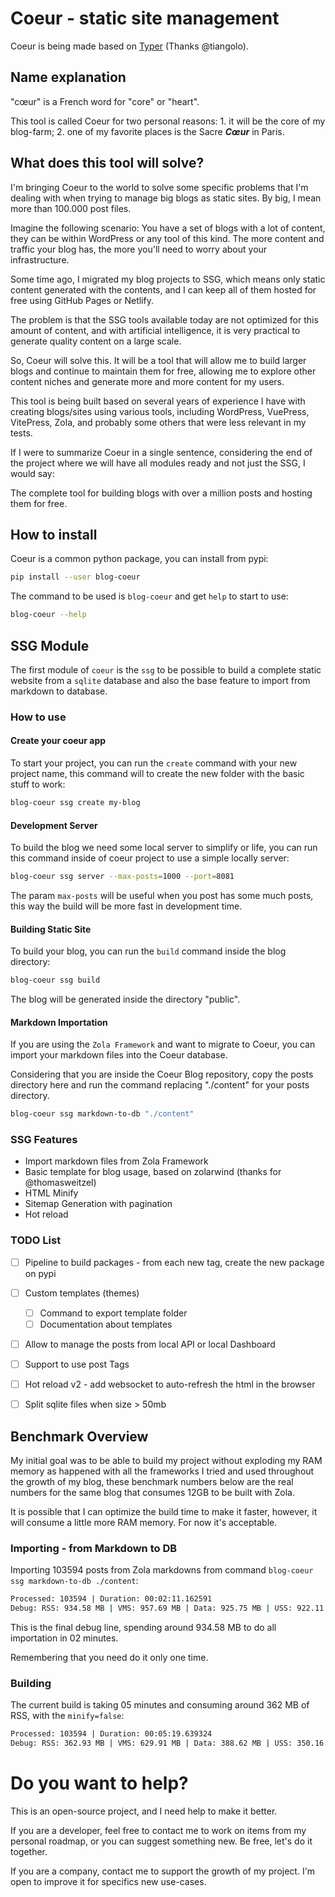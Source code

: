 # Coeur - static site management

Coeur is being made based on [Typer](https://typer.tiangolo.com/) (Thanks @tiangolo).

## Name explanation

"cœur" is a French word for "core" or "heart".

This tool is called Coeur for two personal reasons: 1. it will be the core of my blog-farm; 2. one of my favorite places is the Sacre ***Cœur*** in Paris.

## What does this tool will solve?

I'm bringing Coeur to the world to solve some specific problems that I'm dealing with when trying to manage big blogs as static sites. By big, I mean more than 100.000 post files.

Imagine the following scenario: You have a set of blogs with a lot of content, they can be within WordPress or any tool of this kind. The more content and traffic your blog has, the more you'll need to worry about your infrastructure.

Some time ago, I migrated my blog projects to SSG, which means only static content generated with the contents, and I can keep all of them hosted for free using GitHub Pages or Netlify.

The problem is that the SSG tools available today are not optimized for this amount of content, and with artificial intelligence, it is very practical to generate quality content on a large scale.

So, Coeur will solve this. It will be a tool that will allow me to build larger blogs and continue to maintain them for free, allowing me to explore other content niches and generate more and more content for my users.

This tool is being built based on several years of experience I have with creating blogs/sites using various tools, including WordPress, VuePress, VitePress, Zola, and probably some others that were less relevant in my tests.

If I were to summarize Coeur in a single sentence, considering the end of the project where we will have all modules ready and not just the SSG, I would say:

The complete tool for building blogs with over a million posts and hosting them for free.

## How to install

Coeur is a common python package, you can install from pypi:

```sh
pip install --user blog-coeur
```

The command to be used is `blog-coeur` and get `help` to start to use:

```sh
blog-coeur --help
```

## SSG Module

The first module of `coeur` is the `ssg` to be possible to build a complete static website from a `sqlite` database and also the base feature to import from markdown to database.

### How to use

#### Create your coeur app

To start your project, you can run the `create` command with your new project name, this command will to create the new folder with the basic stuff to work:

```sh
blog-coeur ssg create my-blog
```

#### Development Server

To build the blog we need some local server to simplify or life, you can run this command inside of coeur project to use a simple locally server:

```sh
blog-coeur ssg server --max-posts=1000 --port=8081
```

The param `max-posts` will be useful when you post has some much posts, this way the build will be more fast in development time.

#### Building Static Site

To build your blog, you can run the `build` command inside the blog directory:

```sh
blog-coeur ssg build
```

The blog will be generated inside the directory "public".

#### Markdown Importation

If you are using the `Zola Framework` and want to migrate to Coeur, you can import your markdown files into the Coeur database.

Considering that you are inside the Coeur Blog repository, copy the posts directory here and run the command replacing "./content" for your posts directory.

```sh
blog-coeur ssg markdown-to-db "./content"
```

### SSG Features

 * Import markdown files from Zola Framework
 * Basic template for blog usage, based on zolarwind (thanks for @thomasweitzel)
 * HTML Minify
 * Sitemap Generation with pagination
 * Hot reload
 
 ### TODO List

- [ ] Pipeline to build packages - from each new tag, create the new package on pypi
- [ ] Custom templates (themes)
    - [ ] Command to export template folder
    - [ ] Documentation about templates
- [ ] Allow to manage the posts from local API or local Dashboard
- [ ] Support to use post Tags
- [ ] Hot reload v2 - add websocket to auto-refresh the html in the browser
- [ ] Split sqlite files when size > 50mb


## Benchmark Overview

My initial goal was to be able to build my project without exploding my RAM memory as happened with all the frameworks I tried and used throughout the growth of my blog, these benchmark numbers below are the real numbers for the same blog that consumes 12GB to be built with Zola.

It is possible that I can optimize the build time to make it faster, however, it will consume a little more RAM memory. For now it's acceptable.

### Importing - from Markdown to DB
Importing 103594 posts from Zola markdowns from command `blog-coeur ssg markdown-to-db ./content`:

```sh
Processed: 103594 | Duration: 00:02:11.162591
Debug: RSS: 934.58 MB | VMS: 957.69 MB | Data: 925.75 MB | USS: 922.11 MB | PSS: 923.16 MB | CPU: 71.00%
```

This is the final debug line, spending around 934.58 MB to do all importation in 02 minutes.

Remembering that you need do it only one time.

### Building

The current build is taking 05 minutes and consuming around 362 MB of RSS, with the `minify=false`:

```sh
Processed: 103594 | Duration: 00:05:19.639324
Debug: RSS: 362.93 MB | VMS: 629.91 MB | Data: 388.62 MB | USS: 350.16 MB | PSS: 351.26 MB | Processed: 103594 | CPU: 99.40%
```


# Do you want to help?

This is an open-source project, and I need help to make it better.

If you are a developer, feel free to contact me to work on items from my personal roadmap, or you can suggest something new. Be free, let's do it together.

If you are a company, contact me to support the growth of my project. I'm open to improve it for specifics new use-cases.